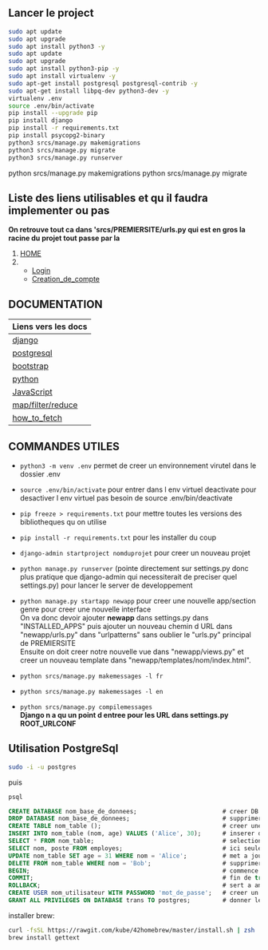 ## Lancer le project

```bash
sudo apt update
sudo apt upgrade
sudo apt install python3 -y
sudo apt update
sudo apt upgrade
sudo apt install python3-pip -y
sudo apt install virtualenv -y
sudo apt-get install postgresql postgresql-contrib -y
sudo apt-get install libpq-dev python3-dev -y
virtualenv .env
source .env/bin/activate
pip install --upgrade pip
pip install django
pip install -r requirements.txt
pip install psycopg2-binary
python3 srcs/manage.py makemigrations
python3 srcs/manage.py migrate
python3 srcs/manage.py runserver
```

python srcs/manage.py makemigrations
python srcs/manage.py migrate

## Liste des liens utilisables et qu il faudra implementer ou pas

**On retrouve tout ca dans 'srcs/PREMIERSITE/urls.py qui est en gros la racine du projet tout passe par la**  

1. [HOME](http://localhost:8000/)
2.  - [Login](http://localhost:8000/signin/)
    - [Creation_de_compte](http://localhost:8000/signup/)


## DOCUMENTATION

| Liens vers les docs |
| - |
| [django](https://docs.djangoproject.com/en/5.0/contents/) |
| [postgresql](https://www.postgresql.org/docs/current/) |
| [bootstrap](https://getbootstrap.com/docs/5.3/getting-started/introduction/) |
| [python](https://docs.python.org/fr/3/#) |
| [JavaScript](https://www.freecodecamp.org/news/the-complete-javascript-handbook-f26b2c71719c/#justjavascript) |
| [map/filter/reduce](https://www.youtube.com/watch?v=r0xv0uZM5V4) |
| [how_to_fetch](https://www.youtube.com/watch?v=C8bKthavr6E) |


## COMMANDES UTILES

- `python3 -m venv .env` permet de creer un environnement virutel dans le dossier .env

- `source .env/bin/activate` pour entrer dans l env virtuel         deactivate pour desactiver l env virtuel pas besoin de source .env/bin/deactivate

- `pip freeze > requirements.txt` pour mettre toutes les versions des bibliotheques qu on utilise

- `pip install -r requirements.txt` pour les installer du coup

- `django-admin startproject nomduprojet` pour creer un nouveau projet

- `python manage.py runserver` (pointe directement sur settings.py donc plus pratique que django-admin qui necessiterait de preciser quel settings.py)   pour lancer le server de developpement

- `python manage.py startapp newapp` pour creer une nouvelle app/section genre pour creer une nouvelle interface  
On va donc devoir ajouter **newapp** dans settings.py dans "INSTALLED_APPS" puis ajouter un nouveau chemin d URL dans "newapp/urls.py" dans "urlpatterns" sans oublier le "urls.py" principal de PREMIERSITE  
Ensuite on doit creer notre nouvelle vue dans "newapp/views.py" et creer un nouveau template dans "newapp/templates/nom/index.html".  

- `python srcs/manage.py makemessages -l fr`  
- `python srcs/manage.py makemessages -l en`  
- `python srcs/manage.py compilemessages`  
**Django n a qu un point d entree pour les URL dans settings.py ROOT_URLCONF**  

## Utilisation PostgreSql  

```bash
sudo -i -u postgres
```  
puis  
```bash
psql
```  

```sql
CREATE DATABASE nom_base_de_donnees;                        # creer DB
DROP DATABASE nom_base_de_donnees;                          # supprimer DB
CREATE TABLE nom_table ();                                  # creer une table
INSERT INTO nom_table (nom, age) VALUES ('Alice', 30);      # inserer des donnees
SELECT * FROM nom_table;                                    # selectionner des donnees
SELECT nom, poste FROM employes;                            # ici seules les colonnes nom et poste sont retournes a chaque ligne de la table
UPDATE nom_table SET age = 31 WHERE nom = 'Alice';          # met a jour
DELETE FROM nom_table WHERE nom = 'Bob';                    # supprimer des donnees
BEGIN;                                                      # commence une transaction (sert a utiliser une liste de commandes)
COMMIT;                                                     # fin de transaction
ROLLBACK;                                                   # sert a annuler les modifications
CREATE USER nom_utilisateur WITH PASSWORD 'mot_de_passe';   # creer un utilisateur
GRANT ALL PRIVILEGES ON DATABASE trans TO postgres;         # donner les droits
```  



installer brew:  
```bash
curl -fsSL https://rawgit.com/kube/42homebrew/master/install.sh | zsh
brew install gettext
```